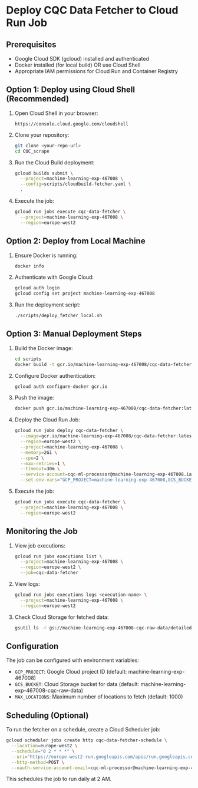 # Deploy CQC Data Fetcher to Cloud Run Job

## Prerequisites
- Google Cloud SDK (gcloud) installed and authenticated
- Docker installed (for local build) OR use Cloud Shell
- Appropriate IAM permissions for Cloud Run and Container Registry

## Option 1: Deploy using Cloud Shell (Recommended)

1. Open Cloud Shell in your browser:
   ```
   https://console.cloud.google.com/cloudshell
   ```

2. Clone your repository:
   ```bash
   git clone <your-repo-url>
   cd CQC_scrape
   ```

3. Run the Cloud Build deployment:
   ```bash
   gcloud builds submit \
     --project=machine-learning-exp-467008 \
     --config=scripts/cloudbuild-fetcher.yaml \
     .
   ```

4. Execute the job:
   ```bash
   gcloud run jobs execute cqc-data-fetcher \
     --project=machine-learning-exp-467008 \
     --region=europe-west2
   ```

## Option 2: Deploy from Local Machine

1. Ensure Docker is running:
   ```bash
   docker info
   ```

2. Authenticate with Google Cloud:
   ```bash
   gcloud auth login
   gcloud config set project machine-learning-exp-467008
   ```

3. Run the deployment script:
   ```bash
   ./scripts/deploy_fetcher_local.sh
   ```

## Option 3: Manual Deployment Steps

1. Build the Docker image:
   ```bash
   cd scripts
   docker build -t gcr.io/machine-learning-exp-467008/cqc-data-fetcher:latest -f Dockerfile.fetcher .
   ```

2. Configure Docker authentication:
   ```bash
   gcloud auth configure-docker gcr.io
   ```

3. Push the image:
   ```bash
   docker push gcr.io/machine-learning-exp-467008/cqc-data-fetcher:latest
   ```

4. Deploy the Cloud Run Job:
   ```bash
   gcloud run jobs deploy cqc-data-fetcher \
     --image=gcr.io/machine-learning-exp-467008/cqc-data-fetcher:latest \
     --region=europe-west2 \
     --project=machine-learning-exp-467008 \
     --memory=2Gi \
     --cpu=2 \
     --max-retries=1 \
     --timeout=30m \
     --service-account=cqc-ml-processor@machine-learning-exp-467008.iam.gserviceaccount.com \
     --set-env-vars="GCP_PROJECT=machine-learning-exp-467008,GCS_BUCKET=machine-learning-exp-467008-cqc-raw-data,MAX_LOCATIONS=1000"
   ```

5. Execute the job:
   ```bash
   gcloud run jobs execute cqc-data-fetcher \
     --project=machine-learning-exp-467008 \
     --region=europe-west2
   ```

## Monitoring the Job

1. View job executions:
   ```bash
   gcloud run jobs executions list \
     --project=machine-learning-exp-467008 \
     --region=europe-west2 \
     --job=cqc-data-fetcher
   ```

2. View logs:
   ```bash
   gcloud run jobs executions logs <execution-name> \
     --project=machine-learning-exp-467008 \
     --region=europe-west2
   ```

3. Check Cloud Storage for fetched data:
   ```bash
   gsutil ls -r gs://machine-learning-exp-467008-cqc-raw-data/detailed_locations/
   ```

## Configuration

The job can be configured with environment variables:
- `GCP_PROJECT`: Google Cloud project ID (default: machine-learning-exp-467008)
- `GCS_BUCKET`: Cloud Storage bucket for data (default: machine-learning-exp-467008-cqc-raw-data)
- `MAX_LOCATIONS`: Maximum number of locations to fetch (default: 1000)

## Scheduling (Optional)

To run the fetcher on a schedule, create a Cloud Scheduler job:

```bash
gcloud scheduler jobs create http cqc-data-fetcher-schedule \
  --location=europe-west2 \
  --schedule="0 2 * * *" \
  --uri="https://europe-west2-run.googleapis.com/apis/run.googleapis.com/v1/namespaces/machine-learning-exp-467008/jobs/cqc-data-fetcher:run" \
  --http-method=POST \
  --oauth-service-account-email=cqc-ml-processor@machine-learning-exp-467008.iam.gserviceaccount.com
```

This schedules the job to run daily at 2 AM.